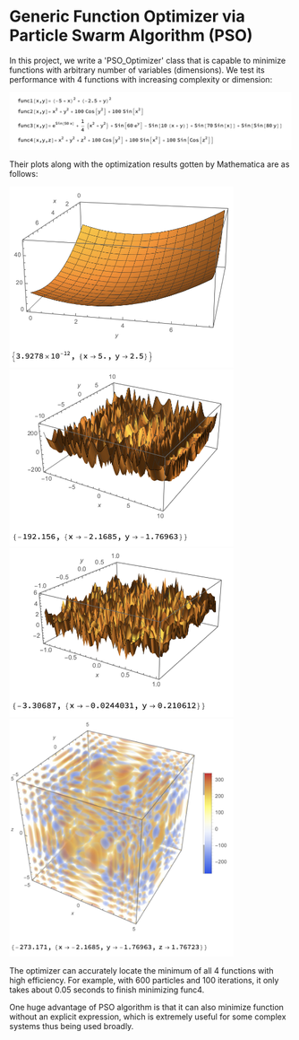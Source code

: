 # Generic Function Optimizer via Particle Swarm Algorithm (PSO)

In this project, we write a 'PSO_Optimizer' class that is capable to minimize functions with arbitrary number of variables (dimensions). We test its performance with 4 functions with increasing complexity or dimension:

![Image](formulas.png)

Their plots along with the optimization results gotten by Mathematica are as follows:


<img src="https://raw.githubusercontent.com/JiayuX/Generic-Function-Optimizer-via-Particle-Swarm-Algorithm/main/func1.png" width="400"/>
<img src="https://raw.githubusercontent.com/JiayuX/Generic-Function-Optimizer-via-Particle-Swarm-Algorithm/main/func2.png" width="400"/>
<img src="https://raw.githubusercontent.com/JiayuX/Generic-Function-Optimizer-via-Particle-Swarm-Algorithm/main/func3.png" width="400"/>
<img src="https://raw.githubusercontent.com/JiayuX/Generic-Function-Optimizer-via-Particle-Swarm-Algorithm/main/func4.png" width="400"/>

The optimizer can accurately locate the minimum of all 4 functions with high efficiency. For example, with 600 particles and 100 iterations, it only takes about 0.05 seconds to finish minimizing func4.

One huge advantage of PSO algorithm is that it can also minimize function without an explicit expression, which is extremely useful for some complex systems thus being used broadly.
